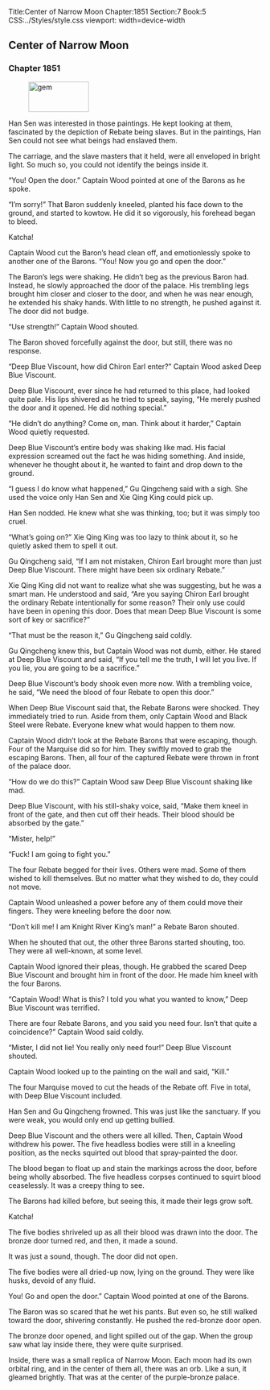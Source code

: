 Title:Center of Narrow Moon 
Chapter:1851 
Section:7 
Book:5 
CSS:../Styles/style.css 
viewport: width=device-width
  
## Center of Narrow Moon
### Chapter 1851 
<figure>
	<img src="../Images/gem.gif" alt="gem" id="gem" width="120" height="60" />
</figure>
  

  
  Han Sen was interested in those paintings. He kept looking at them, fascinated by the depiction of Rebate being slaves. But in the paintings, Han Sen could not see what beings had enslaved them.

The carriage, and the slave masters that it held, were all enveloped in bright light. So much so, you could not identify the beings inside it.

“You! Open the door.” Captain Wood pointed at one of the Barons as he spoke.

“I’m sorry!” That Baron suddenly kneeled, planted his face down to the ground, and started to kowtow. He did it so vigorously, his forehead began to bleed.

Katcha!

Captain Wood cut the Baron’s head clean off, and emotionlessly spoke to another one of the Barons. “You! Now you go and open the door.”

The Baron’s legs were shaking. He didn’t beg as the previous Baron had. Instead, he slowly approached the door of the palace. His trembling legs brought him closer and closer to the door, and when he was near enough, he extended his shaky hands. With little to no strength, he pushed against it. The door did not budge.

“Use strength!” Captain Wood shouted.

The Baron shoved forcefully against the door, but still, there was no response.

“Deep Blue Viscount, how did Chiron Earl enter?” Captain Wood asked Deep Blue Viscount.

Deep Blue Viscount, ever since he had returned to this place, had looked quite pale. His lips shivered as he tried to speak, saying, “He merely pushed the door and it opened. He did nothing special.”

“He didn’t do anything? Come on, man. Think about it harder,” Captain Wood quietly requested.

Deep Blue Viscount’s entire body was shaking like mad. His facial expression screamed out the fact he was hiding something. And inside, whenever he thought about it, he wanted to faint and drop down to the ground.

“I guess I do know what happened,” Gu Qingcheng said with a sigh. She used the voice only Han Sen and Xie Qing King could pick up.

Han Sen nodded. He knew what she was thinking, too; but it was simply too cruel.

“What’s going on?” Xie Qing King was too lazy to think about it, so he quietly asked them to spell it out.

Gu Qingcheng said, “If I am not mistaken, Chiron Earl brought more than just Deep Blue Viscount. There might have been six ordinary Rebate.”

Xie Qing King did not want to realize what she was suggesting, but he was a smart man. He understood and said, “Are you saying Chiron Earl brought the ordinary Rebate intentionally for some reason? Their only use could have been in opening this door. Does that mean Deep Blue Viscount is some sort of key or sacrifice?”

“That must be the reason it,” Gu Qingcheng said coldly.

Gu Qingcheng knew this, but Captain Wood was not dumb, either. He stared at Deep Blue Viscount and said, “If you tell me the truth, I will let you live. If you lie, you are going to be a sacrifice.”

Deep Blue Viscount’s body shook even more now. With a trembling voice, he said, “We need the blood of four Rebate to open this door.”

When Deep Blue Viscount said that, the Rebate Barons were shocked. They immediately tried to run. Aside from them, only Captain Wood and Black Steel were Rebate. Everyone knew what would happen to them now.

Captain Wood didn’t look at the Rebate Barons that were escaping, though. Four of the Marquise did so for him. They swiftly moved to grab the escaping Barons. Then, all four of the captured Rebate were thrown in front of the palace door.

“How do we do this?” Captain Wood saw Deep Blue Viscount shaking like mad.

Deep Blue Viscount, with his still-shaky voice, said, “Make them kneel in front of the gate, and then cut off their heads. Their blood should be absorbed by the gate.”

“Mister, help!”

“Fuck! I am going to fight you.”

The four Rebate begged for their lives. Others were mad. Some of them wished to kill themselves. But no matter what they wished to do, they could not move.

Captain Wood unleashed a power before any of them could move their fingers. They were kneeling before the door now.

“Don’t kill me! I am Knight River King’s man!” a Rebate Baron shouted.

When he shouted that out, the other three Barons started shouting, too. They were all well-known, at some level.

Captain Wood ignored their pleas, though. He grabbed the scared Deep Blue Viscount and brought him in front of the door. He made him kneel with the four Barons.

“Captain Wood! What is this? I told you what you wanted to know,” Deep Blue Viscount was terrified.

There are four Rebate Barons, and you said you need four. Isn’t that quite a coincidence?” Captain Wood said coldly.

“Mister, I did not lie! You really only need four!” Deep Blue Viscount shouted.

Captain Wood looked up to the painting on the wall and said, “Kill.”

The four Marquise moved to cut the heads of the Rebate off. Five in total, with Deep Blue Viscount included.

Han Sen and Gu Qingcheng frowned. This was just like the sanctuary. If you were weak, you would only end up getting bullied.

Deep Blue Viscount and the others were all killed. Then, Captain Wood withdrew his power. The five headless bodies were still in a kneeling position, as the necks squirted out blood that spray-painted the door.

The blood began to float up and stain the markings across the door, before being wholly absorbed. The five headless corpses continued to squirt blood ceaselessly. It was a creepy thing to see.

The Barons had killed before, but seeing this, it made their legs grow soft.

Katcha!

The five bodies shriveled up as all their blood was drawn into the door. The bronze door turned red, and then, it made a sound.

It was just a sound, though. The door did not open.

The five bodies were all dried-up now, lying on the ground. They were like husks, devoid of any fluid.

You! Go and open the door.” Captain Wood pointed at one of the Barons.

The Baron was so scared that he wet his pants. But even so, he still walked toward the door, shivering constantly. He pushed the red-bronze door open.

The bronze door opened, and light spilled out of the gap. When the group saw what lay inside there, they were quite surprised.

Inside, there was a small replica of Narrow Moon. Each moon had its own orbital ring, and in the center of them all, there was an orb. Like a sun, it gleamed brightly. That was at the center of the purple-bronze palace.
